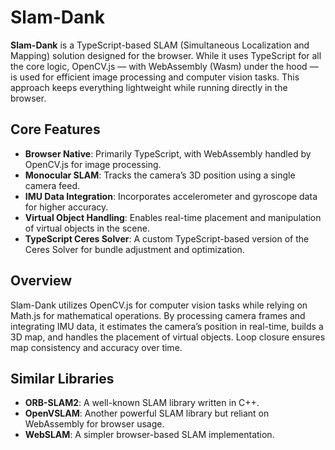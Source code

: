 # Slam-Dank

**Slam-Dank** is a TypeScript-based SLAM (Simultaneous Localization and Mapping) solution designed for the browser. While it uses TypeScript for all the core logic, OpenCV.js — with WebAssembly (Wasm) under the hood — is used for efficient image processing and computer vision tasks. This approach keeps everything lightweight while running directly in the browser.

## Core Features

- **Browser Native**: Primarily TypeScript, with WebAssembly handled by OpenCV.js for image processing.
- **Monocular SLAM**: Tracks the camera’s 3D position using a single camera feed.
- **IMU Data Integration**: Incorporates accelerometer and gyroscope data for higher accuracy.
- **Virtual Object Handling**: Enables real-time placement and manipulation of virtual objects in the scene.
- **TypeScript Ceres Solver**: A custom TypeScript-based version of the Ceres Solver for bundle adjustment and optimization.

## Overview

Slam-Dank utilizes OpenCV.js for computer vision tasks while relying on Math.js for mathematical operations. By processing camera frames and integrating IMU data, it estimates the camera’s position in real-time, builds a 3D map, and handles the placement of virtual objects. Loop closure ensures map consistency and accuracy over time.

## Similar Libraries

- **ORB-SLAM2**: A well-known SLAM library written in C++.
- **OpenVSLAM**: Another powerful SLAM library but reliant on WebAssembly for browser usage.
- **WebSLAM**: A simpler browser-based SLAM implementation.



